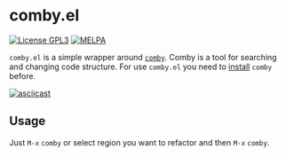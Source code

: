 # comby.el

[![License GPL3](https://img.shields.io/badge/license-GPL_3-green.svg)](http://www.gnu.org/licenses/gpl-3.0.txt)
[![MELPA](https://melpa.org/packages/comby-badge.svg)](https://melpa.org/#/comby)

`comby.el` is a simple wrapper around [`comby`](https://comby.dev/).
Comby is a tool for searching and changing code structure. For use
`comby.el` you need to [install](https://comby.dev/docs/get-started) `comby` before.

[![asciicast](https://asciinema.org/a/341335.svg)](https://asciinema.org/a/341335)

## Usage

Just `M-x` `comby` or select region you want to refactor and then `M-x` `comby`.
